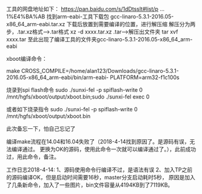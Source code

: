 
工具的网盘地址如下：
https://pan.baidu.com/s/1dDtssIt#list/p … 1%E4%BA%AB
找到arm-eabi-工具下载包
gcc-linaro-5.3.1-2016.05-x86_64_arm-eabi.tar.xz
下载后放置到需要编译的位置，进行解压缩
解压分为两步，.tar.xz格式-->.tar格式
xz -d xxxx.tar.xz
.tar-->解压出文件夹
tar xvf xxxx.tar
至此出现了编译工具的文件夹gcc-linaro-5.3.1-2016.05-x86_64_arm-eabi

xboot编译命令：

make CROSS_COMPILE=/home/alan123/Downloads/gcc-linaro-5.3.1-2016.05-x86_64_arm-eabi/bin/arm-eabi- PLATFORM=arm32-f1c100s

烧录到spi flash命令
sudo ./sunxi-fel -p spiflash-write 0 /mnt/hgfs/xboot/output/xboot.bin;sudo ./sunxi-fel exec 0

或者如下烧录指令
sudo ./sunxi-fel -p spiflash-write 0 /mnt/hgfs/xboot/output/xboot.bin

此次备忘一下，怕自己忘记了

编译make流程在14.04和16.04失败了（2018-4-14找到原因了。是源码有误，无法编译通过。
更换为OK的源码，使用此命令一次就可以编译通过了。），此前成功过，用此命令，备注。

工作日志2018-4-14:
1、源码使用命令行编译不过，是语法有误
2、加入TP之前的源码编译OK，但是启动时间需要16秒，master分支启动耗时5秒，
原因是加入了几条新命令，加入了一些图片，bin文件容量从4194KB到了7119KB。


